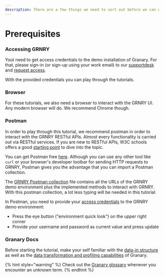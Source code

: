 ```yaml
---
description: There are a few things we need to sort out before we can get going
---
```


# Prerequisites

### Accessing GRNRY

Yout need to get access credentials to the demo installation of Granary. For that, please sign-in \(or sign-up using your work email\) to our [supportdesk](https://support.grnry.io) and [request access](https://support.grnry.io/support/catalog/items/29).

With the provided credentials you can play through the tutorials.

### Browser

For these tutorials, we also need a browser to interact with the GRNRY UI. Any modern browser will do. We recommend Chrome though.

### Postman

In order to play through this tutorial, we recommend postman in order to interact with the GRNRY RESTful APIs. Almost every functionality is carried out via RESTful services. If you are new to RESTful APIs, W3C schools offers a good [starting point](https://www.w3schools.in/category/restful-web-services/) to dive into the topic.

You can get Postman free [here](https://www.postman.com/downloads/). Although you can use any other tool like `curl` or your browser's developer toolbar for sending HTTP requests to GRNRY, Postman gives you the advantage that you can import a Postman collection.  
  
The [GRNRY Postman collection](../../developer-reference/api-reference/#postman-collection) file contains all the URLs of the GRNRY demo environment plus the implemented methods to interact with GRNRY. With this postman collection, a lot less typing will be needed in this tutorial.

In Postman, you need to provide your [access credentials]() to the GRNRY demo environment:

* Press the eye button \("environment quick look"\) on the upper right corner
* Provide your username and password as current value and press update

### Granary Docs

Before starting the tutorial, make your self familiar with the [data-in structure](../data-in/) as well as the [data transformation and profiling capabilities](../using-data-in-granary/) of Granary.

{% hint style="warning" %}
Check out the [Granary glossary](../granary-glossary.md) whenever you encounter an unknown term.
{% endhint %}

